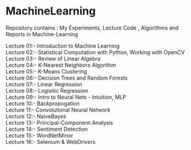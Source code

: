 # MachineLearning
Repository contains : My Experiments, Lecture Code , Algorithms and Reports in Machine-Learning 

Lecture 01:- Introduction to Machine Learning
<br>
Lecture 02:- Statistical Computation with Python, Working with OpenCV
<br>
Lecture 03:- Review of Linear Algebra
<br>
Lecture 04:- K-Nearest Neighbors Algorithm
<br>
Lecture 05:- K-Means Clustering
<br>
Lecture 06:- Decision Trees and Random Forests
<br>
Lecture 07:- Linear Regression
<br>
Lecture 08:- Logisitic Regression
<br>
Lecture 09:- Intro to Neural Nets - Intuition, MLP
<br>
Lecture 10:- Backpropogation
<br>
Lecture 11:- Convolutional Neural Network 
<br>
Lecture 12:- NaiveBayes 
<br>
Lecture 13:- Principal-Component-Analysis
<br>
Lecture 14:- Sentiment Detection
<br>
Lecture 15:- WordNetMinor
<br>
Lecture 16:- Selenium & WebDrivers
